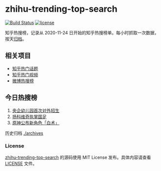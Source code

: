 # zhihu-trending-top-search

[![Build Status](https://github.com/justjavac/zhihu-trending-top-search/workflows/ci/badge.svg?branch=main)](https://github.com/justjavac/zhihu-trending-top-search/actions)
[![license](https://img.shields.io/github/license/justjavac/zhihu-trending-top-search)](https://github.com/justjavac/zhihu-trending-top-search/blob/main/LICENSE)

知乎热搜榜，记录从 2020-11-24 日开始的知乎热搜榜单。每小时抓取一次数据，按天[归档](./archives)。

## 相关项目

- [知乎热门话题](https://github.com/justjavac/zhihu-trending-hot-questions)
- [知乎热门视频](https://github.com/justjavac/zhihu-trending-hot-video)
- [微博热搜榜](https://github.com/justjavac/weibo-trending-hot-search)

## 今日热搜榜

<!-- BEGIN -->
<!-- 最后更新时间 Sat Feb 25 2023 06:07:36 GMT+0800 (China Standard Time) -->

1. [央企幼儿园首次对外招生](https://www.zhihu.com/search?q=%E5%A4%AE%E4%BC%81%E5%B9%BC%E5%84%BF%E5%9B%AD%E9%A6%96%E6%AC%A1%E5%AF%B9%E5%A4%96%E6%8B%9B%E7%94%9F)
1. [扬科维奇执掌国足](https://www.zhihu.com/search?q=%E6%89%AC%E7%A7%91%E7%BB%B4%E5%A5%87%E6%89%A7%E6%8E%8C%E5%9B%BD%E8%B6%B3)
1. [原神公布新角色「白术」](https://www.zhihu.com/search?q=%E5%8E%9F%E7%A5%9E%E5%85%AC%E5%B8%83%E6%96%B0%E8%A7%92%E8%89%B2%E3%80%8C%E7%99%BD%E6%9C%AF%E3%80%8D)

<!-- END -->

历史归档 [./archives](./archives)

### License

[zhihu-trending-top-search](https://github.com/justjavac/zhihu-trending-top-search) 的源码使用 MIT License
发布。具体内容请查看 [LICENSE](./LICENSE) 文件。
